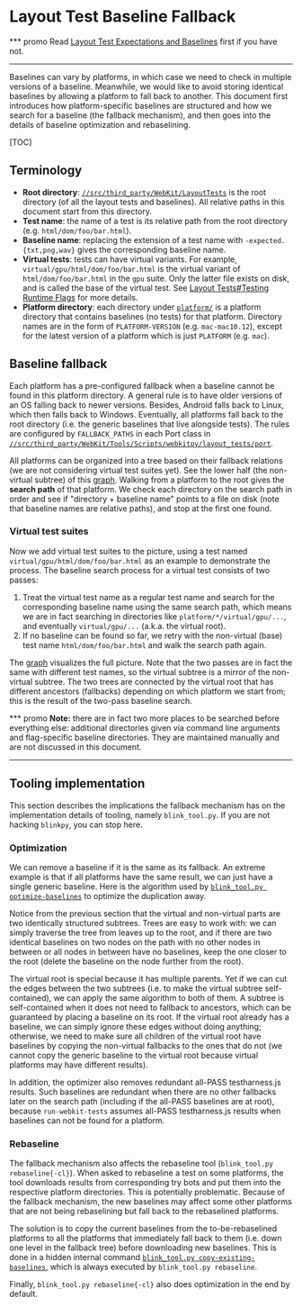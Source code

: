 # Layout Test Baseline Fallback


*** promo
Read [Layout Test Expectations and Baselines](layout_test_expectations.md) first
if you have not.
***

Baselines can vary by platforms, in which case we need to check in multiple
versions of a baseline. Meanwhile, we would like to avoid storing identical
baselines by allowing a platform to fall back to another. This document first
introduces how platform-specific baselines are structured and how we search for
a baseline (the fallback mechanism), and then goes into the details of baseline
optimization and rebaselining.

[TOC]

## Terminology

* **Root directory**:
    [`//src/third_party/WebKit/LayoutTests`](../../third_party/WebKit/LayoutTests)
    is the root directory (of all the layout tests and baselines). All relative
    paths in this document start from this directory.
* **Test name**: the name of a test is its relative path from the root
    directory (e.g. `html/dom/foo/bar.html`).
* **Baseline name**: replacing the extension of a test name with
    `-expected.{txt,png,wav}` gives the corresponding baseline name.
* **Virtual tests**: tests can have virtual variants. For example,
    `virtual/gpu/html/dom/foo/bar.html` is the virtual variant of
    `html/dom/foo/bar.html` in the `gpu` suite. Only the latter file exists on
    disk, and is called the base of the virtual test. See
    [Layout Tests#Testing Runtime Flags](layout_tests.md#testing-runtime-flags)
    for more details.
* **Platform directory**: each directory under
    [`platform/`](../../third_party/WebKit/LayoutTests/platform) is a platform
    directory that contains baselines (no tests) for that platform. Directory
    names are in the form of `PLATFORM-VERSION` (e.g. `mac-mac10.12`), except
    for the latest version of a platform which is just `PLATFORM` (e.g. `mac`).

## Baseline fallback

Each platform has a pre-configured fallback when a baseline cannot be found in
this platform directory. A general rule is to have older versions of an OS
falling back to newer versions. Besides, Android falls back to Linux, which then
falls back to Windows. Eventually, all platforms fall back to the root directory
(i.e. the generic baselines that live alongside tests). The rules are configured
by `FALLBACK_PATHS` in each Port class in
[`//src/third_party/WebKit/Tools/Scripts/webkitpy/layout_tests/port`](../../third_party/WebKit/Tools/Scripts/webkitpy/layout_tests/port).

All platforms can be organized into a tree based on their fallback relations (we
are not considering virtual test suites yet). See the lower half (the
non-virtual subtree) of this
[graph](https://docs.google.com/drawings/d/13l3IUlSE99RoKjDwEWuY1O77simAhhF6Wi0fZdkSaMA/).
Walking from a platform to the root gives the **search path** of that platform.
We check each directory on the search path in order and see if "directory +
baseline name" points to a file on disk (note that baseline names are relative
paths), and stop at the first one found.

### Virtual test suites

Now we add virtual test suites to the picture, using a test named
`virtual/gpu/html/dom/foo/bar.html` as an example to demonstrate the process.
The baseline search process for a virtual test consists of two passes:

1. Treat the virtual test name as a regular test name and search for the
   corresponding baseline name using the same search path, which means we are in
   fact searching in directories like `platform/*/virtual/gpu/...`, and
   eventually `virtual/gpu/...` (a.k.a. the virtual root).
2. If no baseline can be found so far, we retry with the non-virtual (base) test
   name `html/dom/foo/bar.html` and walk the search path again.

The [graph](https://docs.google.com/drawings/d/13l3IUlSE99RoKjDwEWuY1O77simAhhF6Wi0fZdkSaMA/)
visualizes the full picture. Note that the two passes are in fact the same with
different test names, so the virtual subtree is a mirror of the non-virtual
subtree. The two trees are connected by the virtual root that has different
ancestors (fallbacks) depending on which platform we start from; this is the
result of the two-pass baseline search.

*** promo
__Note:__ there are in fact two more places to be searched before everything
else: additional directories given via command line arguments and flag-specific
baseline directories. They are maintained manually and are not discussed in this
document.
***

## Tooling implementation

This section describes the implications the fallback mechanism has on the
implementation details of tooling, namely `blink_tool.py`. If you are not
hacking `blinkpy`, you can stop here.

### Optimization

We can remove a baseline if it is the same as its fallback. An extreme example
is that if all platforms have the same result, we can just have a single generic
baseline. Here is the algorithm used by
[`blink_tool.py optimize-baselines`](../../third_party/WebKit/Tools/Scripts/webkitpy/common/checkout/baseline_optimizer.py)
to optimize the duplication away.

Notice from the previous section that the virtual and non-virtual parts are two
identically structured subtrees. Trees are easy to work with: we can simply
traverse the tree from leaves up to the root, and if there are two identical
baselines on two nodes on the path with no other nodes in between or all nodes
in between have no baselines, keep the one closer to the root (delete the
baseline on the node further from the root).

The virtual root is special because it has multiple parents. Yet if we can cut
the edges between the two subtrees (i.e. to make the virtual subtree
self-contained), we can apply the same algorithm to both of them. A subtree is
self-contained when it does not need to fallback to ancestors, which can be
guaranteed by placing a baseline on its root. If the virtual root already has a
baseline, we can simply ignore these edges without doing anything; otherwise, we
need to make sure all children of the virtual root have baselines by copying
the non-virtual fallbacks to the ones that do not (we cannot copy the generic
baseline to the virtual root because virtual platforms may have different
results).

In addition, the optimizer also removes redundant all-PASS testharness.js
results. Such baselines are redundant when there are no other fallbacks later
on the search path (including if the all-PASS baselines are at root), because
`run-webkit-tests` assumes all-PASS testharness.js results when baselines can
not be found for a platform.

### Rebaseline

The fallback mechanism also affects the rebaseline tool (`blink_tool.py
rebaseline{-cl}`). When asked to rebaseline a test on some platforms, the tool
downloads results from corresponding try bots and put them into the respective
platform directories. This is potentially problematic. Because of the fallback
mechanism, the new baselines may affect some other platforms that are not being
rebaselining but fall back to the rebaselined platforms.

The solution is to copy the current baselines from the to-be-rebaselined
platforms to all the platforms that immediately fall back to them (i.e. down one
level in the fallback tree) before downloading new baselines. This is done in a
hidden internal command
[`blink_tool.py copy-existing-baselines`](../../third_party/blink/tools/blinkpy/tool/commands/copy_existing_baselines.py),
which is always executed by `blink_tool.py rebaseline`.

Finally, `blink_tool.py rebaseline{-cl}` also does optimization in the end by
default.
